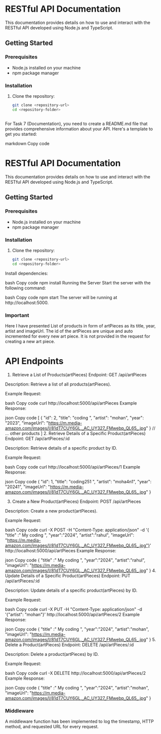 # RESTful API Documentation

This documentation provides details on how to use and interact with the RESTful API developed using Node.js and TypeScript.

## Getting Started

### Prerequisites

- Node.js installed on your machine
- npm package manager

### Installation

1. Clone the repository:

   ```bash
   git clone <repository-url>
   cd <repository-folder>

## 
For Task 7 (Documentation), you need to create a README.md file that provides comprehensive information about your API. Here's a template to get you started:

markdown
Copy code
# RESTful API Documentation

This documentation provides details on how to use and interact with the RESTful API developed using Node.js and TypeScript.

## Getting Started

### Prerequisites

- Node.js installed on your machine
- npm package manager

### Installation

1. Clone the repository:

   ```bash
   git clone <repository-url>
   cd <repository-folder>
Install dependencies:

bash
Copy code
npm install
Running the Server
Start the server with the following command:

bash
Copy code
npm start
The server will be running at http://localhost:5000.

### Important 
Here I have presented List of products in form of artPieces as its title, year, artist and imageUrl.
The id of the artPieces are unique and auto incremented for every new art piece. It is not provided in the request for creating a new art piece.

# API Endpoints
1. Retrieve a List of Products(artPieces)
Endpoint: GET /api/artPieces

Description: Retrieve a list of all products(artPieces).

Example Request:

bash
Copy code
curl http://localhost:5000/api/artPieces
Example Response:

json
Copy code
[
 {
    "id": 2,
    "title": "coding ",
    "artist": "mohan",
    "year": "2023",
    "imageUrl": "https://m.media-amazon.com/images/I/81dT7CUY6GL._AC_UY327_FMwebp_QL65_.jpg"
}
  // ... other products
]
2. Retrieve Details of a Specific Product(artPieces)
Endpoint: GET /api/artPieces/:id

Description: Retrieve details of a specific product by ID.

Example Request:

bash
Copy code
curl http://localhost:5000/api/artPieces/1
Example Response:

json
Copy code
{
    "id": 1,
    "title": "coding251 ",
    "artist": "moha4n1",
    "year": "20241",
    "imageUrl": "https://m.media-amazon.com/images/I/81dT7CUY6GL._AC_UY327_FMwebp_QL65_.jpg"
}

3. Create a New Product(artPieces)
Endpoint: POST /api/artPieces

Description: Create a new product(artPieces).

Example Request:

bash
Copy code
curl -X POST -H "Content-Type: application/json" -d '{ "title" :" My coding ",
    "year":"2024",
    "artist":"rahul",
    "imageUrl": "https://m.media-amazon.com/images/I/81dT7CUY6GL._AC_UY327_FMwebp_QL65_.jpg"}' http://localhost:5000/api/artPieces
Example Response:

json
Copy code
{
   "title" :" My coding ",
    "year":"2024",
    "artist":"rahul",
    "imageUrl": "https://m.media-amazon.com/images/I/81dT7CUY6GL._AC_UY327_FMwebp_QL65_.jpg"
}
4. Update Details of a Specific Product(artPieces)
Endpoint: PUT /api/artPieces/:id

Description: Update details of a specific product(artPieces) by ID.

Example Request:

bash
Copy code
curl -X PUT -H "Content-Type: application/json" -d '{"artist": "mohan"}' http://localhost:5000/api/artPieces/2
Example Response:

json
Copy code
{
    "title" :" My coding ",
    "year":"2024",
    "artist":"mohan",
    "imageUrl": "https://m.media-amazon.com/images/I/81dT7CUY6GL._AC_UY327_FMwebp_QL65_.jpg"
}
5. Delete a Product(artPieces)
Endpoint: DELETE /api/artPieces/:id

Description: Delete a product(artPieces) by ID.

Example Request:

bash
Copy code
curl -X DELETE http://localhost:5000/api/artPieces/2
Example Response:

json
Copy code
{
    "title" :" My coding ",
    "year":"2024",
    "artist":"mohan",
    "imageUrl": "https://m.media-amazon.com/images/I/81dT7CUY6GL._AC_UY327_FMwebp_QL65_.jpg"
}
### Middleware
A middleware function has been implemented to log the timestamp, HTTP method, and requested URL for every request.








